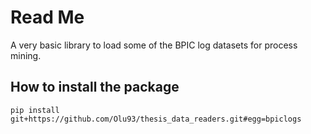 # Read Me

A very basic library to load some of the BPIC log datasets for process mining.

## How to install the package
```console
pip install git+https://github.com/Olu93/thesis_data_readers.git#egg=bpiclogs
```